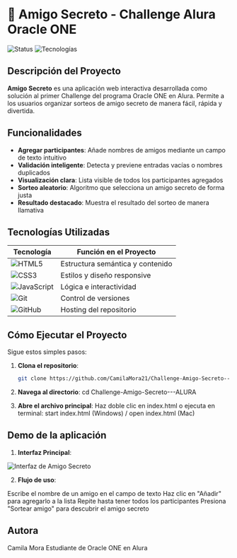 # 🎯 Amigo Secreto - Challenge Alura Oracle ONE

![Status](https://img.shields.io/badge/Status-Completado-green)
![Tecnologías](https://img.shields.io/badge/HTML-CSS--JavaScript-orange)

## Descripción del Proyecto

**Amigo Secreto** es una aplicación web interactiva desarrollada como solución al primer Challenge del programa Oracle ONE en Alura. Permite a los usuarios organizar sorteos de amigo secreto de manera fácil, rápida y divertida.

## Funcionalidades

- **Agregar participantes**: Añade nombres de amigos mediante un campo de texto intuitivo
- **Validación inteligente**: Detecta y previene entradas vacías o nombres duplicados
- **Visualización clara**: Lista visible de todos los participantes agregados
- **Sorteo aleatorio**: Algoritmo que selecciona un amigo secreto de forma justa
- **Resultado destacado**: Muestra el resultado del sorteo de manera llamativa

## Tecnologías Utilizadas

| Tecnología | Función en el Proyecto |
|------------|-----------------------|
| ![HTML5](https://img.shields.io/badge/HTML5-E34F26?style=for-the-badge&logo=html5&logoColor=white) | Estructura semántica y contenido |
| ![CSS3](https://img.shields.io/badge/CSS3-1572B6?style=for-the-badge&logo=css3&logoColor=white) | Estilos y diseño responsive |
| ![JavaScript](https://img.shields.io/badge/JavaScript-F7DF1E?style=for-the-badge&logo=javascript&logoColor=black) | Lógica e interactividad |
| ![Git](https://img.shields.io/badge/Git-F05032?style=for-the-badge&logo=git&logoColor=white) | Control de versiones |
| ![GitHub](https://img.shields.io/badge/GitHub-181717?style=for-the-badge&logo=github&logoColor=white) | Hosting del repositorio |

## Cómo Ejecutar el Proyecto

Sigue estos simples pasos:

1. **Clona el repositorio**:
   ```bash
   git clone https://github.com/CamilaMora21/Challenge-Amigo-Secreto---ALURA.git

2. **Navega al directorio**:
    cd Challenge-Amigo-Secreto---ALURA

3. **Abre el archivo principal**:
    Haz doble clic en index.html o ejecuta en terminal: start index.html (Windows) / open index.html (Mac)

## Demo de la aplicación

1. **Interfaz Principal**:

![Interfaz de Amigo Secreto](assets/captura-proyecto.png)

2. **Flujo de uso**:

Escribe el nombre de un amigo en el campo de texto
Haz clic en "Añadir" para agregarlo a la lista
Repite hasta tener todos los participantes
Presiona "Sortear amigo" para descubrir el amigo secreto

## Autora
Camila Mora
Estudiante de Oracle ONE en Alura